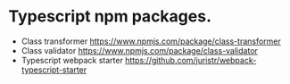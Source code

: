 # Typescript npm packages.

- Class transformer https://www.npmjs.com/package/class-transformer
- Class validator https://www.npmjs.com/package/class-validator
- Typescript webpack starter https://github.com/juristr/webpack-typescript-starter
